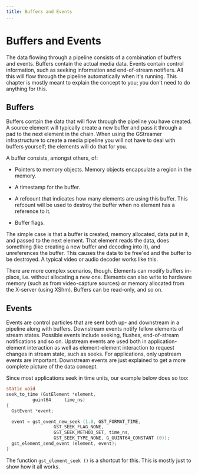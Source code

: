 ```yaml
---
title: Buffers and Events
...
```


# Buffers and Events

The data flowing through a pipeline consists of a combination of buffers
and events. Buffers contain the actual media data. Events contain
control information, such as seeking information and end-of-stream
notifiers. All this will flow through the pipeline automatically when
it's running. This chapter is mostly meant to explain the concept to
you; you don't need to do anything for this.

## Buffers

Buffers contain the data that will flow through the pipeline you have
created. A source element will typically create a new buffer and pass it
through a pad to the next element in the chain. When using the GStreamer
infrastructure to create a media pipeline you will not have to deal with
buffers yourself; the elements will do that for you.

A buffer consists, amongst others, of:

  - Pointers to memory objects. Memory objects encapsulate a region in
    the memory.

  - A timestamp for the buffer.

  - A refcount that indicates how many elements are using this buffer.
    This refcount will be used to destroy the buffer when no element has
    a reference to it.

  - Buffer flags.

The simple case is that a buffer is created, memory allocated, data put
in it, and passed to the next element. That element reads the data, does
something (like creating a new buffer and decoding into it), and
unreferences the buffer. This causes the data to be free'ed and the
buffer to be destroyed. A typical video or audio decoder works like
this.

There are more complex scenarios, though. Elements can modify buffers
in-place, i.e. without allocating a new one. Elements can also write to
hardware memory (such as from video-capture sources) or memory allocated
from the X-server (using XShm). Buffers can be read-only, and so on.

## Events

Events are control particles that are sent both up- and downstream in a
pipeline along with buffers. Downstream events notify fellow elements of
stream states. Possible events include seeking, flushes, end-of-stream
notifications and so on. Upstream events are used both in
application-element interaction as well as element-element interaction
to request changes in stream state, such as seeks. For applications,
only upstream events are important. Downstream events are just explained
to get a more complete picture of the data concept.

Since most applications seek in time units, our example below does so
too:

``` c
static void
seek_to_time (GstElement *element,
          guint64     time_ns)
{
  GstEvent *event;

  event = gst_event_new_seek (1.0, GST_FORMAT_TIME,
                  GST_SEEK_FLAG_NONE,
                  GST_SEEK_METHOD_SET, time_ns,
                  GST_SEEK_TYPE_NONE, G_GUINT64_CONSTANT (0));
  gst_element_send_event (element, event);
}

```

The function `gst_element_seek ()` is a shortcut for this. This is
mostly just to show how it all works.
